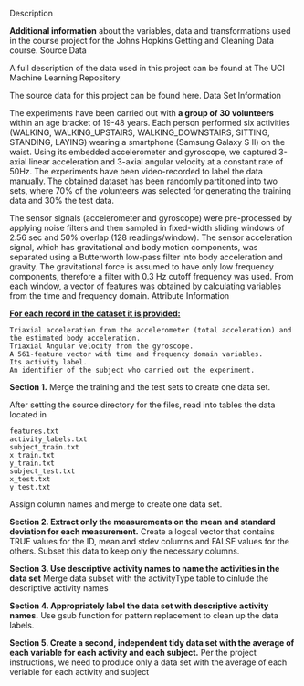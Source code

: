 Description

<b> Additional information</b> about the variables, data and transformations used in the course project for the Johns Hopkins Getting and Cleaning Data course.
Source Data

A full description of the data used in this project can be found at The UCI Machine Learning Repository

The source data for this project can be found here.
Data Set Information

The experiments have been carried out with <b>a group of 30 volunteers </b>within an age bracket of 19-48 years. Each person performed six activities (WALKING, WALKING_UPSTAIRS, WALKING_DOWNSTAIRS, SITTING, STANDING, LAYING) wearing a smartphone (Samsung Galaxy S II) on the waist. Using its embedded accelerometer and gyroscope, we captured 3-axial linear acceleration and 3-axial angular velocity at a constant rate of 50Hz. The experiments have been video-recorded to label the data manually. The obtained dataset has been randomly partitioned into two sets, where 70% of the volunteers was selected for generating the training data and 30% the test data.

The sensor signals (accelerometer and gyroscope) were pre-processed by applying noise filters and then sampled in fixed-width sliding windows of 2.56 sec and 50% overlap (128 readings/window). The sensor acceleration signal, which has gravitational and body motion components, was separated using a Butterworth low-pass filter into body acceleration and gravity. The gravitational force is assumed to have only low frequency components, therefore a filter with 0.3 Hz cutoff frequency was used. From each window, a vector of features was obtained by calculating variables from the time and frequency domain.
Attribute Information

<b><u>For each record in the dataset it is provided:</b></u>

    Triaxial acceleration from the accelerometer (total acceleration) and the estimated body acceleration.
    Triaxial Angular velocity from the gyroscope.
    A 561-feature vector with time and frequency domain variables.
    Its activity label.
    An identifier of the subject who carried out the experiment.

<b>Section 1.</b> Merge the training and the test sets to create one data set.

After setting the source directory for the files, read into tables the data located in

    features.txt
    activity_labels.txt
    subject_train.txt
    x_train.txt
    y_train.txt
    subject_test.txt
    x_test.txt
    y_test.txt

Assign column names and merge to create one data set.

<p>
<b>Section 2. Extract only the measurements on the mean and standard deviation for each measurement.</b>
Create a logcal vector that contains TRUE values for the ID, mean and stdev columns and FALSE values for the others. Subset this data to keep only the necessary columns.
</p>

<p>
<b>Section 3. Use descriptive activity names to name the activities in the data set</b>
Merge data subset with the activityType table to cinlude the descriptive activity names
</p>

<p>
<b>Section 4. Appropriately label the data set with descriptive activity names.</b>
Use gsub function for pattern replacement to clean up the data labels.
</p>

<p>
<b>Section 5. Create a second, independent tidy data set with the average of each variable for each activity and each subject.</b>
Per the project instructions, we need to produce only a data set with the average of each veriable for each activity and subject
</p>
